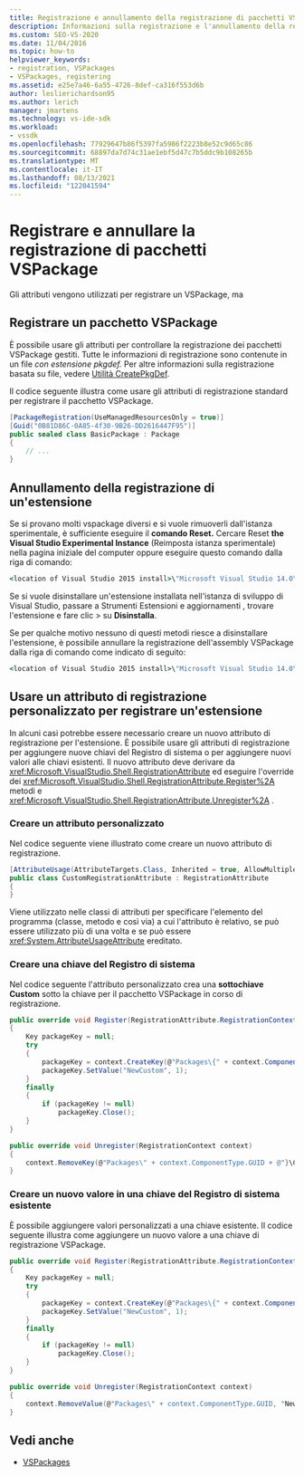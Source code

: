 ```yaml
---
title: Registrazione e annullamento della registrazione di pacchetti VSPackage | Microsoft Docs
description: Informazioni sulla registrazione e l'annullamento della registrazione dei pacchetti VSPackage, inclusi gli attributi in uso e il file con estensione pkgdef.
ms.custom: SEO-VS-2020
ms.date: 11/04/2016
ms.topic: how-to
helpviewer_keywords:
- registration, VSPackages
- VSPackages, registering
ms.assetid: e25e7a46-6a55-4726-8def-ca316f553d6b
author: leslierichardson95
ms.author: lerich
manager: jmartens
ms.technology: vs-ide-sdk
ms.workload:
- vssdk
ms.openlocfilehash: 77929647b86f5397fa5986f2223b8e52c9d65c86
ms.sourcegitcommit: 68897da7d74c31ae1ebf5d47c7b5ddc9b108265b
ms.translationtype: MT
ms.contentlocale: it-IT
ms.lasthandoff: 08/13/2021
ms.locfileid: "122041594"
---
```

# <a name="register-and-unregister-vspackages"></a>Registrare e annullare la registrazione di pacchetti VSPackage
Gli attributi vengono utilizzati per registrare un VSPackage, ma

## <a name="register-a-vspackage"></a>Registrare un pacchetto VSPackage
 È possibile usare gli attributi per controllare la registrazione dei pacchetti VSPackage gestiti. Tutte le informazioni di registrazione sono contenute in un file *con estensione pkgdef.* Per altre informazioni sulla registrazione basata su file, vedere [Utilità CreatePkgDef](../extensibility/internals/createpkgdef-utility.md).

 Il codice seguente illustra come usare gli attributi di registrazione standard per registrare il pacchetto VSPackage.

```csharp
[PackageRegistration(UseManagedResourcesOnly = true)]
[Guid("0B81D86C-0A85-4f30-9B26-DD2616447F95")]
public sealed class BasicPackage : Package
{
    // ...
}
```

## <a name="unregister-an-extension"></a>Annullamento della registrazione di un'estensione
 Se si provano molti vspackage diversi e si vuole rimuoverli dall'istanza sperimentale, è sufficiente eseguire il **comando Reset.** Cercare Reset **the Visual Studio Experimental Instance** (Reimposta istanza sperimentale) nella pagina iniziale del computer oppure eseguire questo comando dalla riga di comando:

```cmd
<location of Visual Studio 2015 install>\"Microsoft Visual Studio 14.0\VSSDK\VisualStudioIntegration\Tools\Bin\CreateExpInstance.exe" /Reset /VSInstance=14.0 /RootSuffix=Exp
```

 Se si vuole disinstallare un'estensione installata nell'istanza di sviluppo di Visual Studio, passare a Strumenti Estensioni e aggiornamenti , trovare l'estensione e fare clic  >  su **Disinstalla**.

 Se per qualche motivo nessuno di questi metodi riesce a disinstallare l'estensione, è possibile annullare la registrazione dell'assembly VSPackage dalla riga di comando come indicato di seguito:

```cmd
<location of Visual Studio 2015 install>\"Microsoft Visual Studio 14.0\VSSDK\VisualStudioIntegration\Tools\Bin\regpkg" /unregister <pathToVSPackage assembly>
```

<a name="using-a-custom-registration-attribute-to-register-an-extension"></a>

## <a name="use-a-custom-registration-attribute-to-register-an-extension"></a>Usare un attributo di registrazione personalizzato per registrare un'estensione

In alcuni casi potrebbe essere necessario creare un nuovo attributo di registrazione per l'estensione. È possibile usare gli attributi di registrazione per aggiungere nuove chiavi del Registro di sistema o per aggiungere nuovi valori alle chiavi esistenti. Il nuovo attributo deve derivare da <xref:Microsoft.VisualStudio.Shell.RegistrationAttribute> ed eseguire l'override dei <xref:Microsoft.VisualStudio.Shell.RegistrationAttribute.Register%2A> metodi e <xref:Microsoft.VisualStudio.Shell.RegistrationAttribute.Unregister%2A> .

### <a name="create-a-custom-attribute"></a>Creare un attributo personalizzato

Nel codice seguente viene illustrato come creare un nuovo attributo di registrazione.

```csharp
[AttributeUsage(AttributeTargets.Class, Inherited = true, AllowMultiple = false)]
public class CustomRegistrationAttribute : RegistrationAttribute
{
}
```

 Viene utilizzato nelle classi di attributi per specificare l'elemento del programma (classe, metodo e così via) a cui l'attributo è relativo, se può essere utilizzato più di una volta e se può essere <xref:System.AttributeUsageAttribute> ereditato.

### <a name="create-a-registry-key"></a>Creare una chiave del Registro di sistema

Nel codice seguente l'attributo personalizzato crea una **sottochiave Custom** sotto la chiave per il pacchetto VSPackage in corso di registrazione.

```csharp
public override void Register(RegistrationAttribute.RegistrationContext context)
{
    Key packageKey = null;
    try
    {
        packageKey = context.CreateKey(@"Packages\{" + context.ComponentType.GUID + @"}\Custom");
        packageKey.SetValue("NewCustom", 1);
    }
    finally
    {
        if (packageKey != null)
            packageKey.Close();
    }
}

public override void Unregister(RegistrationContext context)
{
    context.RemoveKey(@"Packages\" + context.ComponentType.GUID + @"}\Custom");
}
```

### <a name="create-a-new-value-under-an-existing-registry-key"></a>Creare un nuovo valore in una chiave del Registro di sistema esistente

È possibile aggiungere valori personalizzati a una chiave esistente. Il codice seguente illustra come aggiungere un nuovo valore a una chiave di registrazione VSPackage.

```csharp
public override void Register(RegistrationAttribute.RegistrationContext context)
{
    Key packageKey = null;
    try
    {
        packageKey = context.CreateKey(@"Packages\{" + context.ComponentType.GUID + "}");
        packageKey.SetValue("NewCustom", 1);
    }
    finally
    {
        if (packageKey != null)
            packageKey.Close();
    }
}

public override void Unregister(RegistrationContext context)
{
    context.RemoveValue(@"Packages\" + context.ComponentType.GUID, "NewCustom");
}
```

## <a name="see-also"></a>Vedi anche
- [VSPackages](../extensibility/internals/vspackages.md)
